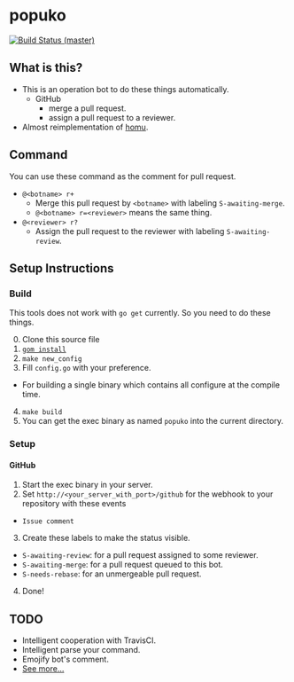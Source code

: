 # popuko

[![Build Status (master)](https://travis-ci.org/nekoya/popuko.svg?branch=master)](https://travis-ci.org/nekoya/popuko)

## What is this?

- This is an operation bot to do these things automatically.
  - GitHub
    - merge a pull request.
    - assign a pull request to a reviewer.
- Almost reimplementation of [homu](https://github.com/barosl/homu).


## Command

You can use these command as the comment for pull request.

- `@<botname> r+`
  - Merge this pull request by `<botname>` with labeling `S-awaiting-merge`.
  - `@<botname> r=<reviewer>` means the same thing.
- `@<reviewer> r?`
  - Assign the pull request to the reviewer with labeling `S-awaiting-review`.


## Setup Instructions


### Build

This tools does not work with `go get` currently.
So you need to do these things.

0. Clone this source file
1. [`gom install`](https://github.com/mattn/gom)
2. `make new_config`
3. Fill `config.go` with your preference.
  - For building a single binary which contains all configure at the compile time.
4. `make build`
5. You can get the exec binary as named `popuko` into the current directory.


### Setup

#### GitHub

1. Start the exec binary in your server.
2. Set `http://<your_server_with_port>/github` for the webhook to your repository with these events
  - `Issue comment`
3. Create these labels to make the status visible.
  - `S-awaiting-review`: for a pull request assigned to some reviewer.
  - `S-awaiting-merge`: for a pull request queued to this bot.
  - `S-needs-rebase`: for an unmergeable pull request.
4. Done!


## TODO

- Intelligent cooperation with TravisCI.
- Intelligent parse your command.
- Emojify bot's comment.
- [See more...](https://github.com/nekoya/popuko/issues)
